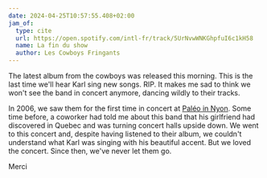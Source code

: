 ```yaml
---
date: 2024-04-25T10:57:55.408+02:00
jam_of:
  type: cite
  url: https://open.spotify.com/intl-fr/track/5UrNvwWNKGhpfuI6c1kH58
  name: La fin du show
  author: Les Cowboys Fringants
---
```


The latest album from the cowboys was released this morning. This is the last time we'll hear Karl sing new songs. RIP.
It makes me sad to think we won't see the band in concert anymore, dancing wildly to their tracks.

In 2006, we saw them for the first time in concert at [Paléo in Nyon](https://yeah.paleo.ch/fr/edition/2006 "The lineup for Paléo 2006."). Some time before, a coworker had told me about this band that his girlfriend had discovered in Quebec and was turning concert halls upside down. We went to this concert and, despite having listened to their album, we couldn't understand what Karl was singing with his beautiful accent. But we loved the concert. Since then, we've never let them go.

Merci
